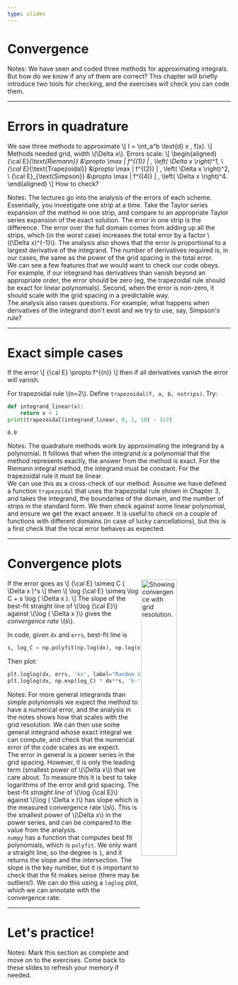 ```yaml
---
type: slides
---
```


# Convergence

Notes: We have seen and coded three methods for approximating integrals. But how do we know if any of them are correct? This chapter will briefly introduce two tools for checking, and the exercises will check you can code them.

---

# Errors in quadrature

We saw three methods to approximate
\\[
  I = \int_a^b \text{d} x \, f(x).
\\]
Methods needed grid, width \\(\\Delta x\\). Errors scale:
\\[
\\begin{aligned}
  {\cal E}_{\text{Riemann}} &\propto \max | f^{(1)} | \, \left( \Delta x \right)^1, \\
  {\cal E}_{\text{Trapezoidal}} &\propto \max | f^{(2)} | \, \left( \Delta x \right)^2, \\
  {\cal E}_{\text{Simpson}} &\propto \max | f^{(4)} | \, \left( \Delta x \right)^4.
\\end{aligned}
\\]
How to check?

Notes: The lectures go into the analysis of the errors of each scheme. Essentially, you investigate one strip at a time. Take the Taylor series expansion of the method in one strip, and compare to an appropriate Taylor series expansion of the exact solution. The error in one strip is the difference. The error over the full domain comes from adding up all the strips, which (in the worst case) increases the total error by a factor \\((\Delta x)^{-1}\\). The analysis also shows that the error is proportional to a largest derivative of the integrand. The number of derivatives required is, in our cases, the same as the power of the grid spacing in the total error.<br>We can see a few features that we would want to check our code obeys. For example, if our integrand has derivatives than vanish beyond an appropriate order, the error should be zero (eg, the trapezoidal rule should be exact for linear polynomials). Second, when the error is non-zero, it should scale with the grid spacing in a predictable way.<br>The analysis also raises questions. For example, what happens when derivatives of the integrand don't exist and we try to use, say, Simpson's rule?

---

# Exact simple cases

If the error
\\[
  {\cal E} \propto f^{(n)}
\\]
then if all derivatives vanish the error will vanish.

For trapezoidal rule \\(n=2\\). Define `trapezoidal(f, a, b, nstrips)`. Try:
```python
def integrand_linear(x):
    return x + 1
print(trapezoidal(integrand_linear, 0, 1, 10) - 3/2)
```
```output
0.0
```

Notes: The quadrature methods work by approximating the integrand by a polynomial. It follows that when the integrand <em>is</em> a polynomial that the method represents exactly, the answer from the method is exact. For the Riemann integral method, the integrand must be constant. For the trapezoidal rule it must be linear.<br>We can use this as a cross-check of our method. Assume we have defined a function <code>trapezoidal</code> that uses the trapezoidal rule shown in Chapter 3, and takes the integrand, the boundaries of the domain, and the number of strips in the standard form. We then check against some linear polynomial, and ensure we get the exact answer. It is useful to check on a couple of functions with different domains (in case of lucky cancellations), but this is a first check that the local error behaves as expected.

---

# Convergence plots

<img src="/chapter5/ch5_plot1.png" alt="Showing convergence with grid resolution." width="40%" align="right"/>

If the error goes as
\\[
  {\cal E} \simeq C ( \Delta x )^s
\\]
then
\\[
  \log {\cal E} \simeq \log C + s \log ( \Delta x ).
\\]
The slope of the best-fit straight line of \\(\log {\cal E}\\) against \\(\log ( \Delta x )\\) gives the <em>convergence rate</em> \\(s\\).

In code, given `dx` and `errs`, best-fit line is
```python
s, log_C = np.polyfit(np.log(dx), np.log(errs), 1)
```
Then plot:
```python
plt.loglog(dx, errs, 'kx', label="Random data")
plt.loglog(dx, np.exp(log_C) * dx**s, 'b-', label=fr"$s = {s:2f}$")
```

Notes: For more general integrands than simple polynomials we expect the method to have a numerical error, and the analysis in the notes shows how that scales with the grid resolution. We can then use some general integrand whose exact integral we can compute, and check that the numerical error of the code scales as we expect.<br>The error in general is a power series in the grid spacing. However, it is only the leading term (smallest power of \\(\Delta x\\)) that we care about. To measure this it is best to take logarithms of the error and grid spacing. The best-fit <em>straight line</em> of \\(\log {\cal E}\\) against \\(\log ( \Delta x )\\) has slope which is the measured convergence rate \\(s\\). This is the smallest power of \\(\Delta x\\) in the power series, and can be compared to the value from the analysis.<br><code>numpy</code> has a function that computes best fit polynomials, which is <code>polyfit</code>. We only want a straight line, so the degree is <code>1</code>, and it returns the slope and the intersection. The slope is the key number, but it is important to check that the fit makes sense (there may be outliers!). We can do this using a <code>loglog</code> plot, which we can annotate with the convergence rate.

---

# Let's practice!

Notes: Mark this section as complete and move on to the exercises. Come back to these slides to refresh your memory if needed.
